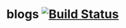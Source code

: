 # blogs [![Build Status](https://travis-ci.org/blogsjs/blogs.svg?branch=master)](https://travis-ci.org/blogsjs/blogs)
